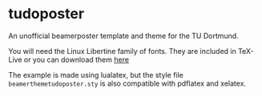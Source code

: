 # tudoposter
An unofficial beamerposter template and theme for the TU Dortmund.

You will need the Linux Libertine family of fonts.
They are included in TeX-Live or you can download them [here](http://downloads.sourceforge.net/project/linuxlibertine/linuxlibertine/5.3.0/LinLibertineOTF_5.3.0_2012_07_02.tgz?r=http%3A%2F%2Fsourceforge.net%2Fprojects%2Flinuxlibertine%2Ffiles%2Flinuxlibertine%2F5.3.0%2F&ts=1436002143&use_mirror=vorboss)

The example is made using lualatex, but the style file `beamerthemetudoposter.sty`
is also compatible with pdflatex and xelatex.
